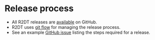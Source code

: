 # Release process

- All R2DT releases are [available](https://github.com/RNAcentral/R2DT/releases) on GitHub.
- R2DT uses [git flow](https://github.com/RNAcentral/R2DT/wiki) for managing the release process.
- See an example [GitHub issue](https://github.com/RNAcentral/R2DT/issues/86) listing the steps required for a release.
